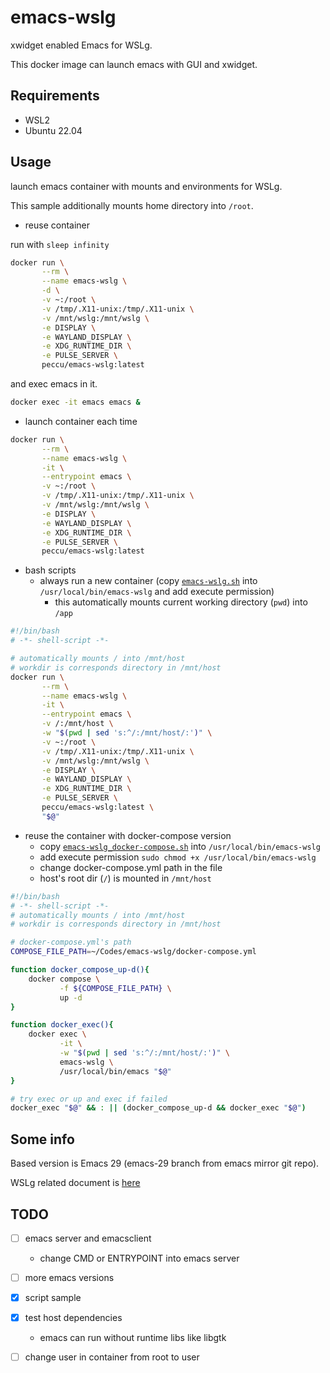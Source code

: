 # emacs-wslg

xwidget enabled Emacs for WSLg.

This docker image can launch emacs with GUI and xwidget.

## Requirements

- WSL2
- Ubuntu 22.04

## Usage

launch emacs container with mounts and environments for WSLg.

This sample additionally mounts home directory into `/root`.

- reuse container

run with `sleep infinity`

```bash
docker run \
       --rm \
       --name emacs-wslg \
       -d \
       -v ~:/root \
       -v /tmp/.X11-unix:/tmp/.X11-unix \
       -v /mnt/wslg:/mnt/wslg \
       -e DISPLAY \
       -e WAYLAND_DISPLAY \
       -e XDG_RUNTIME_DIR \
       -e PULSE_SERVER \
       peccu/emacs-wslg:latest
```

and exec emacs in it.

```bash
docker exec -it emacs emacs &
```

- launch container each time

```bash
docker run \
       --rm \
       --name emacs-wslg \
       -it \
       --entrypoint emacs \
       -v ~:/root \
       -v /tmp/.X11-unix:/tmp/.X11-unix \
       -v /mnt/wslg:/mnt/wslg \
       -e DISPLAY \
       -e WAYLAND_DISPLAY \
       -e XDG_RUNTIME_DIR \
       -e PULSE_SERVER \
       peccu/emacs-wslg:latest
```

- bash scripts
  - always run a new container (copy [`emacs-wslg.sh`](./emacs-wslg.sh) into `/usr/local/bin/emacs-wslg` and add execute permission)
    - this automatically mounts current working directory (`pwd`) into `/app`
```sh
#!/bin/bash
# -*- shell-script -*-

# automatically mounts / into /mnt/host
# workdir is corresponds directory in /mnt/host
docker run \
       --rm \
       --name emacs-wslg \
       -it \
       --entrypoint emacs \
       -v /:/mnt/host \
       -w "$(pwd | sed 's:^/:/mnt/host/:')" \
       -v ~:/root \
       -v /tmp/.X11-unix:/tmp/.X11-unix \
       -v /mnt/wslg:/mnt/wslg \
       -e DISPLAY \
       -e WAYLAND_DISPLAY \
       -e XDG_RUNTIME_DIR \
       -e PULSE_SERVER \
       peccu/emacs-wslg:latest \
       "$@"
```
  - reuse the container with docker-compose version
    - copy [`emacs-wslg_docker-compose.sh`](./emacs-wslg_docker-compose.sh) into `/usr/local/bin/emacs-wslg`
    - add execute permission `sudo chmod +x /usr/local/bin/emacs-wslg`
    - change docker-compose.yml path in the file
    - host's root dir (`/`) is mounted in `/mnt/host`
```sh
#!/bin/bash
# -*- shell-script -*-
# automatically mounts / into /mnt/host
# workdir is corresponds directory in /mnt/host

# docker-compose.yml's path
COMPOSE_FILE_PATH=~/Codes/emacs-wslg/docker-compose.yml

function docker_compose_up-d(){
    docker compose \
           -f ${COMPOSE_FILE_PATH} \
           up -d
}

function docker_exec(){
    docker exec \
           -it \
           -w "$(pwd | sed 's:^/:/mnt/host/:')" \
           emacs-wslg \
           /usr/local/bin/emacs "$@"
}

# try exec or up and exec if failed
docker_exec "$@" && : || (docker_compose_up-d && docker_exec "$@")
```

## Some info

Based version is Emacs 29 (emacs-29 branch from emacs mirror git repo).

WSLg related document is [here](https://github.com/microsoft/wslg/blob/main/samples/container/Containers.md)

## TODO
- [ ] emacs server and emacsclient
  - change CMD or ENTRYPOINT into emacs server
- [ ] more emacs versions
- [x] script sample
- [x] test host dependencies
  - emacs can run without runtime libs like libgtk
- [ ] change user in container from root to user

